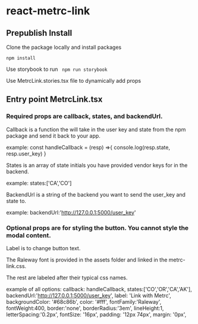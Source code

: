 # react-metrc-link

## Prepublish Install 

Clone the package locally and install packages

``` npm install ```

Use storybook to run 
``` npm run storybook```

Use MetrcLink.stories.tsx file to dynamically add props

## Entry point MetrcLink.tsx

### Required props are callback, states, and backendUrl. 

Callback is a function the will take in the user key and state from the npm package and send it back to your app.

example:
const handleCallback = (resp) =>{
  console.log(resp.state, resp.user_key)
}

States is an array of state initials you have provided vendor keys for in the backend.

example:
states:['CA','CO']

BackendUrl is a string of the backend you want to send the user_key and state to.

example:
backendUrl:'http://127.0.0.1:5000/user_key'

### Optional props are for styling the button. You cannot style the modal content. 

Label is to change button text.

The Raleway font is provided in the assets folder and linked in the metrc-link.css. 

The rest are labeled after their typical css names.

example of all options:
callback: handleCallback,
states:['CO','OR','CA','AK'],
backendUrl:'http://127.0.0.1:5000/user_key',
label: 'Link with Metrc',
backgroundColor: '#68c86b',
color: '#fff',
fontFamily:'Raleway',
fontWeight:400,
border:'none',
borderRadius:'3em',
lineHeight:1,
letterSpacing:'0.2px',
fontSize: '16px',
padding: '12px 74px',
margin: '0px',